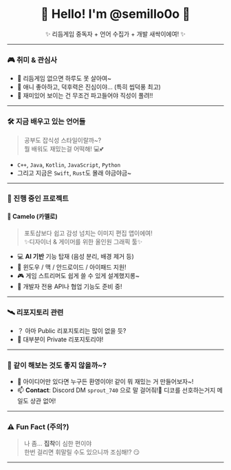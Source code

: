 <h1 align="center">🌱 Hello! I'm @semillo0o 🌱</h1>
<p align="center">✨ 리듬게임 중독자 + 언어 수집가 + 개발 새싹이에여! ✨</p>

---

### 🎮 취미 & 관심사
- 👀 리듬게임 없으면 하루도 못 살아여~
- 🌟 애니 좋아하고, 덕후력은 진심이야... (특히 씹덕풍 최고)
- 🧪 재미있어 보이는 건 무조건 파고들어야 직성이 풀려!!

---

### 🛠️ 지금 배우고 있는 언어들
> 공부도 잡식성 스타일이랄까~?  
> 뭘 배워도 재밌는걸 어떡해! 💻💕

- `C++`, `Java`, `Kotlin`, `JavaScript`, `Python`  
- 그리고 지금은 `Swift`, `Rust`도 몰래 야금야금~  

---

### 💼 진행 중인 프로젝트

#### 🎨 Camelo (카멜로)
> 포토샵보다 쉽고 감성 넘치는 이미지 편집 앱이에여!  
> ✨디자이너 & 게이머를 위한 올인원 그래픽 툴✨  

- 💻 **AI 기반** 기능 탑재 (음성 분리, 배경 제거 등)
- 📱 윈도우 / 맥 / 안드로이드 / 아이패드 지원!
- 🎮 게임 스트리머도 쉽게 쓸 수 있게 설계했지롱~
- 🤝 개발자 전용 API나 협업 기능도 준비 중!

---

### 🛰️ 리포지토리 관련

- ？ 아마 Public 리포지토리는 많이 없을 듯?
- 🔐 대부분이 Private 리포지토리야!


---

### 🤝 같이 해보는 것도 좋지 않을까~?
- 💞️ 아이디어만 있다면 누구든 환영이야! 같이 뭐 재밌는 거 만들어보자~!
- 📫 **Contact**: Discord DM `sprout_740` 으로 말 걸어줘!🎐 디코를 선호하는거지 메일도 상관 없어!

---

### ⚠️ Fun Fact (주의?)
> 나 좀... **집착**이 심한 편이야  
> 한번 걸리면 휘말릴 수도 있으니까 조심해!? 😏

---

<!---
semillo0o/semillo0o is a ✨ special ✨ repository because its `README.md` (this file) appears on your GitHub profile.
You can click the Preview link to take a look at your changes.
--->
